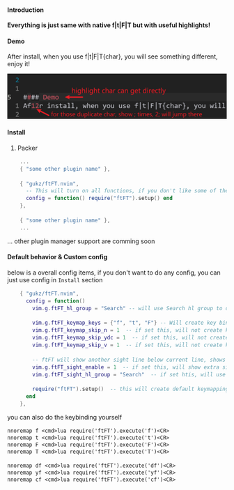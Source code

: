 #### Introduction
__Everything is just same with native f|t|F|T but with useful highlights!__


#### Demo
After install, when you use f|t|F|T{char}, you will see something different, enjoy it!

![image](https://github.com/gukz/ftFT.nvim/blob/master/image/nvim_ftFT.png)

#### Install
1. Packer
``` lua
    ...
    { "some other plugin name" },

    { "gukz/ftFT.nvim",
      -- This will turn on all functions, if you don't like some of them, add more config to disable/change them
      config = function() require("ftFT").setup() end
    },

    { "some other plugin name" },
    ...
```
...
other plugin manager support are comming soon

#### Default behavior & Custom config
below is a overall config items, if you don't want to do any config, you can just use config in `Install` section
``` lua
    { "gukz/ftFT.nvim",
      config = function()
        vim.g.ftFT_hl_group = "Search" -- will use Search hl group to do the highlitgt

        vim.g.ftFT_keymap_keys = {"f", "t", "F"} -- Will create key binding for "f", "t", "F", but not "T"
        vim.g.ftFT_keymap_skip_n = 1  -- if set this, will not create key binding for ftFT in normal mode
        vim.g.ftFT_keymap_skip_ydc = 1  -- if set this, will not create key binding for [ydc][ftFT] in normal mode
        vim.g.ftFT_keymap_skip_v = 1  -- if set this, will not create key binding for ftFT in visual mode

        -- ftFT will show another sight line below current line, shows you how many `;` you need to jump there, disabled by default
        vim.g.ftFT_sight_enable = 1  -- if set this, will show extra sight line
        vim.g.ftFT_sight_hl_group = "Search"  -- if set htis, will use other hl group for sight line

        require("ftFT").setup()  -- this will create default keymapping for you
      end
    },

```

you can also do the keybinding yourself
``` vim
nnoremap f <cmd>lua require('ftFT').execute('f')<CR>
nnoremap t <cmd>lua require('ftFT').execute('t')<CR>
nnoremap F <cmd>lua require('ftFT').execute('F')<CR>
nnoremap T <cmd>lua require('ftFT').execute('T')<CR>

nnoremap df <cmd>lua require('ftFT').execute('df')<CR>
nnoremap yf <cmd>lua require('ftFT').execute('yf')<CR>
nnoremap cf <cmd>lua require('ftFT').execute('cf')<CR>
```
